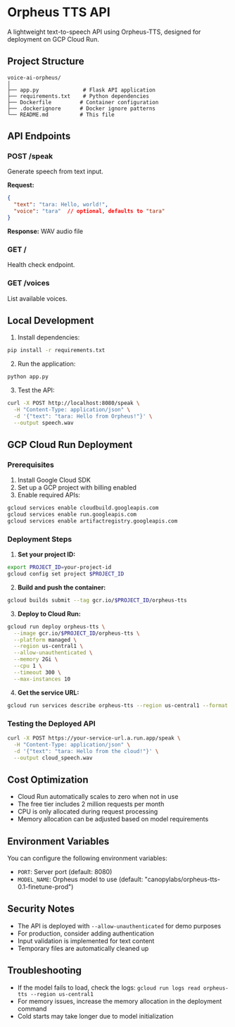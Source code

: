 # Orpheus TTS API

A lightweight text-to-speech API using Orpheus-TTS, designed for deployment on GCP Cloud Run.

## Project Structure

```
voice-ai-orpheus/
│
├── app.py              # Flask API application
├── requirements.txt    # Python dependencies
├── Dockerfile         # Container configuration
├── .dockerignore      # Docker ignore patterns
└── README.md          # This file
```

## API Endpoints

### POST /speak
Generate speech from text input.

**Request:**
```json
{
  "text": "tara: Hello, world!",
  "voice": "tara"  // optional, defaults to "tara"
}
```

**Response:** WAV audio file

### GET /
Health check endpoint.

### GET /voices
List available voices.

## Local Development

1. Install dependencies:
```bash
pip install -r requirements.txt
```

2. Run the application:
```bash
python app.py
```

3. Test the API:
```bash
curl -X POST http://localhost:8080/speak \
  -H "Content-Type: application/json" \
  -d '{"text": "tara: Hello from Orpheus!"}' \
  --output speech.wav
```

## GCP Cloud Run Deployment

### Prerequisites

1. Install Google Cloud SDK
2. Set up a GCP project with billing enabled
3. Enable required APIs:
```bash
gcloud services enable cloudbuild.googleapis.com
gcloud services enable run.googleapis.com
gcloud services enable artifactregistry.googleapis.com
```

### Deployment Steps

1. **Set your project ID:**
```bash
export PROJECT_ID=your-project-id
gcloud config set project $PROJECT_ID
```

2. **Build and push the container:**
```bash
gcloud builds submit --tag gcr.io/$PROJECT_ID/orpheus-tts
```

3. **Deploy to Cloud Run:**
```bash
gcloud run deploy orpheus-tts \
  --image gcr.io/$PROJECT_ID/orpheus-tts \
  --platform managed \
  --region us-central1 \
  --allow-unauthenticated \
  --memory 2Gi \
  --cpu 1 \
  --timeout 300 \
  --max-instances 10
```

4. **Get the service URL:**
```bash
gcloud run services describe orpheus-tts --region us-central1 --format 'value(status.url)'
```

### Testing the Deployed API

```bash
curl -X POST https://your-service-url.a.run.app/speak \
  -H "Content-Type: application/json" \
  -d '{"text": "tara: Hello from the cloud!"}' \
  --output cloud_speech.wav
```

## Cost Optimization

- Cloud Run automatically scales to zero when not in use
- The free tier includes 2 million requests per month
- CPU is only allocated during request processing
- Memory allocation can be adjusted based on model requirements

## Environment Variables

You can configure the following environment variables:

- `PORT`: Server port (default: 8080)
- `MODEL_NAME`: Orpheus model to use (default: "canopylabs/orpheus-tts-0.1-finetune-prod")

## Security Notes

- The API is deployed with `--allow-unauthenticated` for demo purposes
- For production, consider adding authentication
- Input validation is implemented for text content
- Temporary files are automatically cleaned up

## Troubleshooting

- If the model fails to load, check the logs: `gcloud run logs read orpheus-tts --region us-central1`
- For memory issues, increase the memory allocation in the deployment command
- Cold starts may take longer due to model initialization
